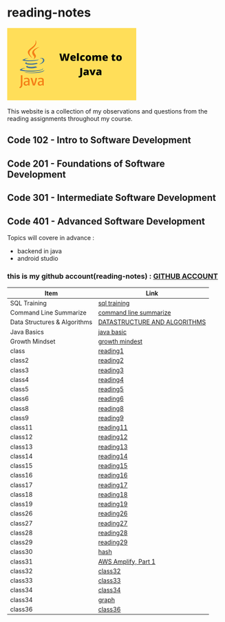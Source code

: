 # reading-notes
![Reading](./assets/welcome.png)



This website is a collection of my observations and questions from the reading assignments throughout my course.

## Code 102 - Intro to Software Development


## Code 201 - Foundations of Software Development


## Code 301 - Intermediate Software Development


## Code 401 - Advanced Software Development


Topics will covere in advance :
- backend in java
- android studio


### this is my github account(reading-notes) : [GITHUB ACCOUNT](https://github.com/mosubborini2000/reading-notes)
 

| Item                      | Link                                     |
|---------------------------|------------------------------------------|
| SQL Training              | [sql training](./prac.md)                |
| Command Line Summarize    | [command line summarize](./comm.md)      |
| Data Structures & Algorithms | [DATASTRUCTURE AND ALGORITHMS](./datastru.md) |
| Java Basics               | [java basic](./javaBasics.md)            |
| Growth Mindset            | [growth mindest](./growth.md)           |
|  class                 | [reading1](./classOne.md)           | 
|  class2                  | [reading2](./classTwo.md)           |
|class3                  | [reading3](./classThree.md)           |
|  class4                  | [reading4](./ClassFour.md)           |
|  class5                  | [reading5](./ClassFive.md)           |
class6                  | [reading6](./Classix.md)           |
class8                 | [reading8](./class8.md)           
|class9                | [reading9](./class9.md)           |
|class11                | [reading11](./class11.md)           |
|class12                | [reading12](./class12.md)           |
|class13                | [reading13](./class13.md)           |
|class14                | [reading14](./class14.md)           |
|class15               | [reading15](./class15.md)           |
|class16          | [reading16](./class16.md)           |
|class17         | [reading17](./class17.md)           |
|class18         | [reading18](./class18.md)           |
|class19         | [reading19](./class19.md)           |
|class26         | [reading26](./class26.md)           |
|class27         | [reading27](./class27.md)           |
|class28         | [reading28](./class28.md)           |
|class29         | [reading29](./class29.md)           |
|class30         | [hash](./hash.md)           |
|class31         | [AWS Amplify, Part 1](./class31.md)           |
|class32         | [class32](./class32.md)           |
|class33         | [class33](./class33.md)           |
|class34         | [class34](./class34.md)           |
|class34         | [graph](./class35.md)           |
class36         | [class36](./class36.md)           |
 














